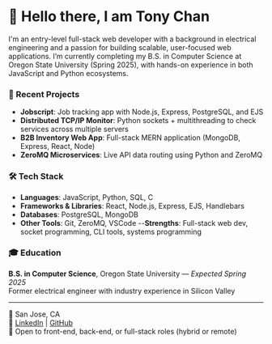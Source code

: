 # 👋 Hello there, I am Tony Chan

I'm an entry-level full-stack web developer with a background in electrical engineering and a passion for building scalable, user-focused web applications. I’m currently completing my B.S. in Computer Science at Oregon State University (Spring 2025), with hands-on experience in both JavaScript and Python ecosystems.

### 🔧 Recent Projects
- **Jobscript**: Job tracking app with Node.js, Express, PostgreSQL, and EJS  
- **Distributed TCP/IP Monitor**: Python sockets + multithreading to check services across multiple servers  
- **B2B Inventory Web App**: Full-stack MERN application (MongoDB, Express, React, Node)  
- **ZeroMQ Microservices**: Live API data routing using Python and ZeroMQ

### 🛠️ Tech Stack
- **Languages**: JavaScript, Python, SQL, C
- **Frameworks & Libraries**: React, Node.js, Express, EJS, Handlebars
- **Databases**: PostgreSQL, MongoDB  
- **Other Tools**: Git, ZeroMQ, VSCode
--**Strengths**: Full-stack web dev, socket programming, CLI tools, systems programming

### 🎓 Education
**B.S. in Computer Science**, Oregon State University — *Expected Spring 2025*  
Former electrical engineer with industry experience in Silicon Valley

---

📍 San Jose, CA  
🔗 [LinkedIn](https://www.linkedin.com/in/tony-chan-9392662) | [GitHub](https://github.com/Luckygoldjade)  
💼 Open to front-end, back-end, or full-stack roles (hybrid or remote)
